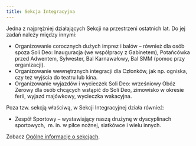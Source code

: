 ```yaml
---
title: Sekcja Integracyjna
---
```

Jedna z najprężniej działających Sekcji na przestrzeni ostatnich lat. Do jej zadań należy między innymi:
- Organizowanie corocznych dużych imprez i balów – również dla osób spoza Soli Deo: Inauguracja (we współpracy z Gabinetem), Potańcówka przed Adwentem, Sylwester, Bal Karnawałowy, Bal SMM (pomoc przy organizacji).
- Organizowanie wewnętrznych integracji dla Członków, jak np. ogniska, czy też wyjścia do teatru lub kina.
- Organizowanie wyjazdów i wycieczek Soli Deo: wrześniowy Obóz Zerowy dla osób chcących wstąpić do Soli Deo, zimowisko w okresie ferii, wyjazd majówkowy, wycieczka wakacyjna.


Poza tzw. sekcją właściwą, w Sekcji Integracyjnej działa również:

- Zespół Sportowy – wystawiający naszą drużynę w dyscyplinach sportowych,  m. in. w piłce nożnej, siatkówce i wielu innych.


Zobacz [Ogólne informacje o sekcjach](/o-nas/sekcje).